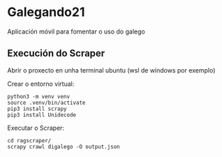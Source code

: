 # Galegando21
Aplicación móvil para fomentar o uso do galego

## Execución do Scraper

Abrir o proxecto en unha terminal ubuntu (wsl de windows por exemplo)

Crear o entorno virtual:
```
python3 -m venv venv
source .venv/bin/activate
pip3 install scrapy
pip3 install Unidecode
```

Executar o Scraper:
```
cd ragscraper/
scrapy crawl digalego -O output.json
```